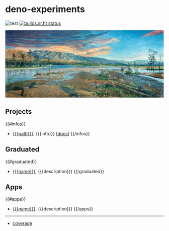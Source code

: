 # deno-experiments

![test](https://github.com/ruivieira/deno-experiments/workflows/test/badge.svg) [![builds.sr.ht status](https://builds.sr.ht/~ruivieira/deno-experiments.svg)](https://builds.sr.ht/~ruivieira/deno-experiments?)

![Brontosaurus!](docs/mesozoic.jpg)

## Projects

{{#infos}}
- [{{{path}}}]({{{path}}}), {{{info}}} [[docs](https://doc.deno.land/https/git.sr.ht/~ruivieira/deno-experiments/blob/master/{{{path}}})]
{{/infos}}

## Graduated

{{#graduated}}

- [{{{name}}}]({{{url}}}), {{{description}}} {{/graduated}}

## Apps

{{#apps}}

- [{{{name}}}]({{{url}}}), {{{description}}} {{/apps}}

<hr>

- [coverage](https://ruivieira.srht.site/deno-experiments/coverage/index.html)
